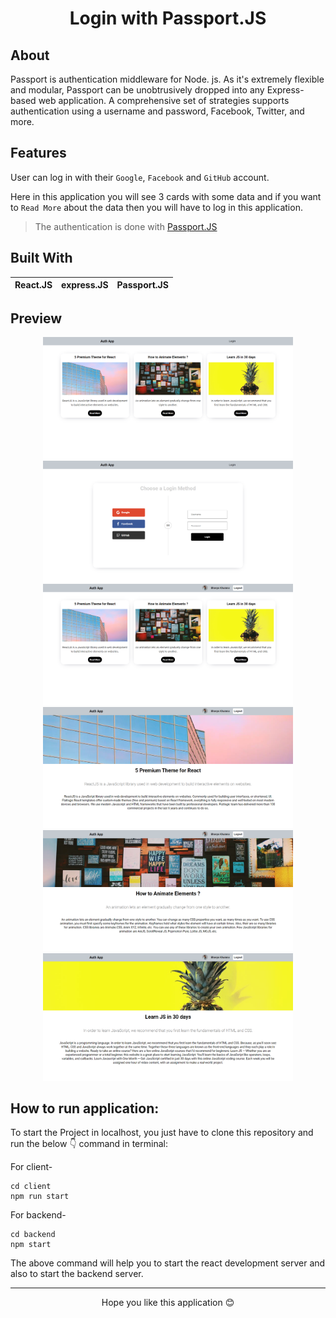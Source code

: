<h1 align='center'>Login with Passport.JS</h1>

## About
Passport is authentication middleware for Node. js. As it's extremely flexible and modular, Passport can be unobtrusively dropped into any Express-based web application. 
A comprehensive set of strategies supports authentication using a username and password, Facebook, Twitter, and more.

## Features
User can log in with their `Google`, `Facebook` and `GitHub` account. 

Here in this application you will see 3 cards with some data and if you want to `Read More` about the data then you will have to log in this application.

> The authentication is done with [Passport.JS](https://www.passportjs.org/)

## Built With 
| React.JS | express.JS | Passport.JS |
| --- | --- | --- |

## Preview
<p align="Center">
  <img src="https://github.com/TheNewC0der-24/Login-with-Passport.JS/blob/master/Preview/Preview-1.png" width="400">
  <img src="https://github.com/TheNewC0der-24/Login-with-Passport.JS/blob/master/Preview/Preview-2.png" width="400">
  <img src="https://github.com/TheNewC0der-24/Login-with-Passport.JS/blob/master/Preview/Preview-3.png" width="400">
  <img src="https://github.com/TheNewC0der-24/Login-with-Passport.JS/blob/master/Preview/Preview-4.png" width="400">
  <img src="https://github.com/TheNewC0der-24/Login-with-Passport.JS/blob/master/Preview/Preview-5.png" width="400">
  <img src="https://github.com/TheNewC0der-24/Login-with-Passport.JS/blob/master/Preview/Preview-6.png" width="400">
</p>

## How to run application:
To start the Project in localhost, you just have to clone this repository and run the below 👇 command in terminal:

For client-
```
cd client
npm run start
```

For backend-
```
cd backend
npm start
```
The above command will help you to start the react development server and also to start the backend server.

---

<p align='center'>Hope you like this application 😊</p>
